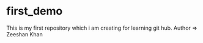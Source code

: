 # first_demo
This is my first repository which i am creating for learning git hub.
Author => Zeeshan Khan 
